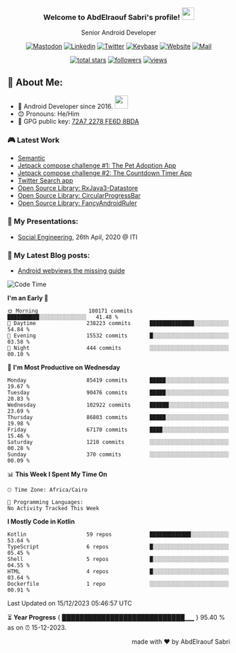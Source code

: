 
<!--
  Title: Senior Android Developer @Storyteller
  Description: Google Certified Associate Android Developer, Clean code, TDD, CICD with knowledge in cybersecurity. 
  Author: abd3lraouf, AbdElraouf Sabri
  -->

<h3 align="center">
  Welcome to AbdElraouf Sabri's profile! 
  <img src="https://media.giphy.com/media/hvRJCLFzcasrR4ia7z/giphy.gif" width="28">
</h3>

<p align='center'>
    Senior Android Developer
</p>

<!-- Social icons section -->
<p align='center'>
      <a href="https://androiddev.social/@abd3lraouf" rel="me"><img src="https://custom-icon-badges.herokuapp.com/badge/-mastodon-black?style=for-the-badge&amp;logo=Mastodon&logoColor=white" alt="Mastodon"></a>
      <a href="https://www.linkedin.com/in/abd3lraouf/"><img src="https://custom-icon-badges.herokuapp.com/badge/-LinkedIn-black?style=for-the-badge&amp;logo=Linkedin&logoColor=white" alt="Linkedin"></a>
      <a href="https://twitter.com/abd3lraouf"><img src="https://custom-icon-badges.herokuapp.com/badge/-Twitter-black?style=for-the-badge&amp;logo=twitter&logoColor=white" alt="Twitter"></a>
      <a href="https://keybase.io/abd3lraouf"><img src="https://custom-icon-badges.herokuapp.com/badge/-Keybase-black?style=for-the-badge&logo=keybase&logoColor=white" alt="Keybase"></a>
      <a href="https://www.abd3lraouf.dev/portfolio/"><img src="https://img.shields.io/badge/-Portfolio-black?style=for-the-badge&amp;logo=google-chrome&amp;logoColor=white" alt="Website"></a>
      <a href="mailto:abdelraoufsabri@gmail.com"><img src="https://img.shields.io/badge/-Say%20Hi!-black?style=for-the-badge&amp;logo=gmail" alt="Mail"></a>
</p>

<!-- Stats icons section -->
<p align='center'>
  <a href="https://github.com/abd3lraouf?tab=repositories&sort=stargazers">
    <img alt="total stars" title="Total stars on GitHub" src="https://custom-icon-badges.herokuapp.com/badge/dynamic/json?logo=star&color=55960c&labelColor=488207&label=Stars&style=for-the-badge&query=%24.stars&url=https://api.github-star-counter.workers.dev/user/abd3lraouf"/></a>
  <a href="https://github.com/abd3lraouf?tab=followers">
    <img alt="followers" title="Follow me on Github" src="https://custom-icon-badges.herokuapp.com/github/followers/abd3lraouf?color=236ad3&labelColor=1155ba&style=for-the-badge&logo=person-add&label=Follow&logoColor=white"/></a>
  <a href="https://github.com/abd3lraouf">
    <img alt="views" title="GitHub profile views" src="https://enwj06txat9l677.m.pipedream.net"/></a>
</p>

<!-- Resume Download section 
<p align='center'>
      <a href="https://github.com/abd3lraouf/abd3lraouf/releases/latest/download/AbdElraouf.Sabri.Android.Developer.resume.pdf
"><img src="https://custom-icon-badges.herokuapp.com/badge/-download%20resume-EC1C24?style=for-the-badge&logo=Adobe%20Acrobat%20Reader&logoColor=white" alt="views" title="Download my latest resume" alt="resume"></a>
</p>
-->

## 🤵 About Me:
- 🏦 Android Developer since 2016.
      <img src="https://media.giphy.com/media/WUlplcMpOCEmTGBtBW/giphy.gif" width="30">
- 😊 Pronouns: He/Him
- 🔑 GPG public key: [72A7 2278 FE6D 8BDA](https://keybase.io/abd3lraouf/pgp_keys.asc?fingerprint=d971ef94887269e4308587a772a72278fe6d8bda)

### 🎮 Latest Work

<!-- - [MVI posts](https://github.com/AbdElraoufSabri/MVIPosts) --> 
- [Semantic](https://github.com/abd3lraouf/Semantic)
- [Jetpack compose challenge #1: The Pet Adoption App](https://github.com/abd3lraouf/compose-challenge-1)
- [Jetpack compose challenge #2: The Countdown Timer App](https://github.com/abd3lraouf/compose-challenge-2)
- [Twitter Search app](https://github.com/abd3lraouf/WeeTwit)
- [Open Source Library: RxJava3-Datastore](https://github.com/abd3lraouf/DatastoreWithRxJava3)
- [Open Source Library: CircularProgressBar](https://github.com/abd3lraouf/CircularProgressBar)
- [Open Source Library: FancyAndroidRuler](https://github.com/abd3lraouf/FancyAndroidRuler)
<!-- - [MVI sample](https://github.com/abd3lraouf/mviSample) -->

### 📕 My Presentations:

- [Social Engineering](https://abd3lraouf.github.io/social-engineering/), 26th Apil, 2020 @ ITI

### 📕 My Latest Blog posts:
<!-- BLOG-POST-LIST:START -->
- [Android webviews the missing guide](https://abd3lraouf.dev/posts/android-webviews-the-missing-guide/)
<!-- BLOG-POST-LIST:END -->

<!--START_SECTION:waka-->
![Code Time](http://img.shields.io/badge/Code%20Time-550%20hrs%2035%20mins-blue)

**I'm an Early 🐤** 

```text
🌞 Morning                180171 commits      ██████████░░░░░░░░░░░░░░░   41.48 % 
🌆 Daytime                238223 commits      ██████████████░░░░░░░░░░░   54.84 % 
🌃 Evening                15532 commits       █░░░░░░░░░░░░░░░░░░░░░░░░   03.58 % 
🌙 Night                  444 commits         ░░░░░░░░░░░░░░░░░░░░░░░░░   00.10 % 
```
📅 **I'm Most Productive on Wednesday** 

```text
Monday                   85419 commits       █████░░░░░░░░░░░░░░░░░░░░   19.67 % 
Tuesday                  90476 commits       █████░░░░░░░░░░░░░░░░░░░░   20.83 % 
Wednesday                102922 commits      ██████░░░░░░░░░░░░░░░░░░░   23.69 % 
Thursday                 86803 commits       █████░░░░░░░░░░░░░░░░░░░░   19.98 % 
Friday                   67170 commits       ████░░░░░░░░░░░░░░░░░░░░░   15.46 % 
Saturday                 1210 commits        ░░░░░░░░░░░░░░░░░░░░░░░░░   00.28 % 
Sunday                   370 commits         ░░░░░░░░░░░░░░░░░░░░░░░░░   00.09 % 
```


📊 **This Week I Spent My Time On** 

```text
🕑︎ Time Zone: Africa/Cairo

💬 Programming Languages: 
No Activity Tracked This Week
```

**I Mostly Code in Kotlin** 

```text
Kotlin                   59 repos            █████████████░░░░░░░░░░░░   53.64 % 
TypeScript               6 repos             █░░░░░░░░░░░░░░░░░░░░░░░░   05.45 % 
Shell                    5 repos             █░░░░░░░░░░░░░░░░░░░░░░░░   04.55 % 
HTML                     4 repos             █░░░░░░░░░░░░░░░░░░░░░░░░   03.64 % 
Dockerfile               1 repo              ░░░░░░░░░░░░░░░░░░░░░░░░░   00.91 % 
```




 Last Updated on 15/12/2023 05:46:57 UTC
<!--END_SECTION:waka-->

⏳ **Year Progress** { ████████████████████████████▁▁ } 95.40 % as on ⏰ 15-12-2023.

<p align="right">made with ❤️ by AbdElraouf Sabri</p>

